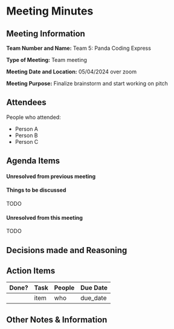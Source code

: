 # Meeting Minutes

## Meeting Information
**Team Number and Name:** Team 5: Panda Coding Express

**Type of Meeting:** Team meeting

**Meeting Date and Location:** 05/04/2024 over zoom

**Meeting Purpose:** Finalize brainstorm and start working on pitch

## Attendees
People who attended:
- Person A
- Person B
- Person C

## Agenda Items

#### Unresolved from previous meeting



#### Things to be discussed

TODO

#### Unresolved from this meeting

TODO

## Decisions made and Reasoning



## Action Items
| Done? | Task | People | Due Date |
| ---- | ---- | ---- | ---- |
| | item | who | due_date |

## Other Notes & Information

